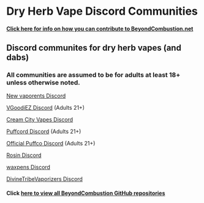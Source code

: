 # Dry Herb Vape Discord Communities

#### [Click here for info on how you can contribute to BeyondCombustion.net](https://github.com/BeyondCombustion/How-To-Contribute/blob/main/README.md)

## Discord communites for dry herb vapes (and dabs)

### All communities are assumed to be for adults at least 18+ unless otherwise noted.

[New vaporents Discord](https://discord.gg/DNyeZHfjqg)

[VGoodiEZ Discord](https://discord.gg/UETxShF9sr) (Adults 21+)

[Cream City Vapes Discord](https://discord.gg/R83RxCZf3z)

[Puffcord Discord](https://discord.gg/3RkZJUjehe) (Adults 21+)

[Official Puffco Discord](https://discord.gg/cdd7WpugHm) (Adults 21+)

[Rosin Discord](https://discord.gg/mfvSG6w3Pa)

[waxpens Discord](https://discord.gg/JPzZ4U6SrC)

[DivineTribeVaporizers Discord](https://discord.gg/ZSqg2HYPTY)


#### Click [here to view all BeyondCombustion GitHub repositories](https://github.com/BeyondCombustion?tab=repositories)

